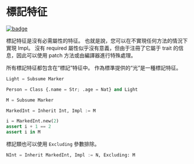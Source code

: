 # 標記特征

[![badge](https://img.shields.io/endpoint.svg?url=https%3A%2F%2Fgezf7g7pd5.execute-api.ap-northeast-1.amazonaws.com%2Fdefault%2Fsource_up_to_date%3Fowner%3Derg-lang%26repos%3Derg%26ref%3Dmain%26path%3Ddoc/EN/syntax/type/advanced/marker_trait.md%26commit_hash%3D06f8edc9e2c0cee34f6396fd7c64ec834ffb5352)](https://gezf7g7pd5.execute-api.ap-northeast-1.amazonaws.com/default/source_up_to_date?owner=erg-lang&repos=erg&ref=main&path=doc/EN/syntax/type/advanced/marker_trait.md&commit_hash=06f8edc9e2c0cee34f6396fd7c64ec834ffb5352)

標記特征是沒有必需屬性的特征。 也就是說，您可以在不實現任何方法的情況下實現 Impl。
沒有 required 屬性似乎沒有意義，但由于注冊了它屬于 trait 的信息，因此可以使用 patch 方法或由編譯器進行特殊處理。

所有標記特征都包含在“標記”特征中。
作為標準提供的“光”是一種標記特征。

```python
Light = Subsume Marker
```

```python
Person = Class {.name = Str; .age = Nat} and Light
```

```python
M = Subsume Marker

MarkedInt = Inherit Int, Impl := M

i = MarkedInt.new(2)
assert i + 1 == 2
assert i in M
```

標記類也可以使用 `Excluding` 參數排除。

```python
NInt = Inherit MarkedInt, Impl := N, Excluding: M
```